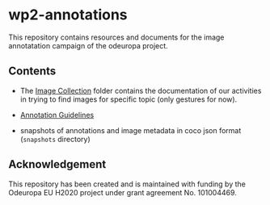# wp2-annotations
This repository contains resources and documents for the image annotatation campaign of the odeuropa project.

## Contents

- The [Image Collection](image-collection) folder contains the documentation of our activities in trying to find images for specific topic (only gestures for now).

- [Annotation Guidelines](annotation-guidelines/annotation-guidelines.md) 

- snapshots of annotations and image metadata in coco json format (`snapshots` directory)

## Acknowledgement
This repository has been created and is maintained with funding by the Odeuropa EU H2020 project under grant agreement No. 101004469.
